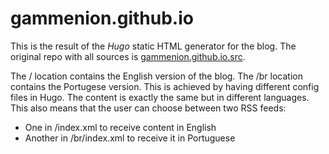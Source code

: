 # gammenion.github.io
This is the result of the *Hugo* static HTML generator for the blog. The original repo with all sources is [gammenion.github.io.src](https://github.com/gammenion/gammenion.github.io.src).  
  
The / location contains the English version of the blog. The /br location contains the Portugese version. This is achieved by having different config files in Hugo. The content is exactly the same but in different languages. This also means that the user can choose between two RSS feeds:
* One in /index.xml to receive content in English
* Another in /br/index.xml to receive it in Portuguese
